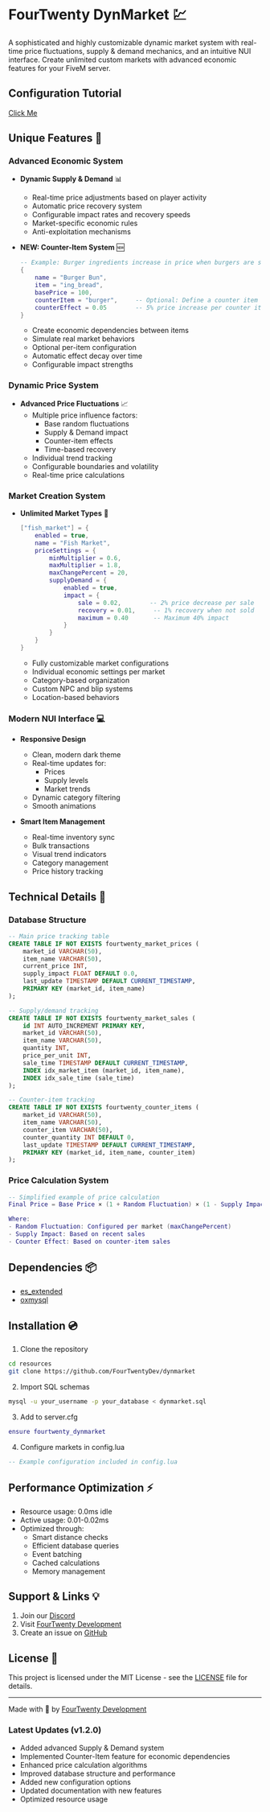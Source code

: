 # FourTwenty DynMarket 💹
A sophisticated and highly customizable dynamic market system with real-time price fluctuations, supply & demand mechanics, and an intuitive NUI interface. Create unlimited custom markets with advanced economic features for your FiveM server.

## Configuration Tutorial
[Click Me](README.md)  

## Unique Features 🚀

### Advanced Economic System
- **Dynamic Supply & Demand** 📊
  - Real-time price adjustments based on player activity
  - Automatic price recovery system
  - Configurable impact rates and recovery speeds
  - Market-specific economic rules
  - Anti-exploitation mechanisms

- **NEW: Counter-Item System** 🆕
  ```lua
  -- Example: Burger ingredients increase in price when burgers are sold
  {
      name = "Burger Bun",
      item = "ing_bread",
      basePrice = 100,
      counterItem = "burger",     -- Optional: Define a counter item
      counterEffect = 0.05        -- 5% price increase per counter item sold
  }
  ```
  - Create economic dependencies between items
  - Simulate real market behaviors
  - Optional per-item configuration
  - Automatic effect decay over time
  - Configurable impact strengths

### Dynamic Price System
- **Advanced Price Fluctuations** 📈
  - Multiple price influence factors:
    - Base random fluctuations
    - Supply & Demand impact
    - Counter-item effects
    - Time-based recovery
  - Individual trend tracking
  - Configurable boundaries and volatility
  - Real-time price calculations

### Market Creation System
- **Unlimited Market Types** 🏪
  ```lua
  ["fish_market"] = {
      enabled = true,
      name = "Fish Market",
      priceSettings = {
          minMultiplier = 0.6,
          maxMultiplier = 1.8,
          maxChangePercent = 20,
          supplyDemand = {
              enabled = true,
              impact = {
                  sale = 0.02,        -- 2% price decrease per sale
                  recovery = 0.01,     -- 1% recovery when not sold
                  maximum = 0.40       -- Maximum 40% impact
              }
          }
      }
  }
  ```
  - Fully customizable market configurations
  - Individual economic settings per market
  - Category-based organization
  - Custom NPC and blip systems
  - Location-based behaviors

### Modern NUI Interface 💻
- **Responsive Design**
  - Clean, modern dark theme
  - Real-time updates for:
    - Prices
    - Supply levels
    - Market trends
  - Dynamic category filtering
  - Smooth animations

- **Smart Item Management**
  - Real-time inventory sync
  - Bulk transactions
  - Visual trend indicators
  - Category management
  - Price history tracking

## Technical Details 🔧

### Database Structure
```sql
-- Main price tracking table
CREATE TABLE IF NOT EXISTS fourtwenty_market_prices (
    market_id VARCHAR(50),
    item_name VARCHAR(50),
    current_price INT,
    supply_impact FLOAT DEFAULT 0.0,
    last_update TIMESTAMP DEFAULT CURRENT_TIMESTAMP,
    PRIMARY KEY (market_id, item_name)
);

-- Supply/demand tracking
CREATE TABLE IF NOT EXISTS fourtwenty_market_sales (
    id INT AUTO_INCREMENT PRIMARY KEY,
    market_id VARCHAR(50),
    item_name VARCHAR(50),
    quantity INT,
    price_per_unit INT,
    sale_time TIMESTAMP DEFAULT CURRENT_TIMESTAMP,
    INDEX idx_market_item (market_id, item_name),
    INDEX idx_sale_time (sale_time)
);

-- Counter-item tracking
CREATE TABLE IF NOT EXISTS fourtwenty_counter_items (
    market_id VARCHAR(50),
    item_name VARCHAR(50),
    counter_item VARCHAR(50),
    counter_quantity INT DEFAULT 0,
    last_update TIMESTAMP DEFAULT CURRENT_TIMESTAMP,
    PRIMARY KEY (market_id, item_name, counter_item)
);
```

### Price Calculation System
```lua
-- Simplified example of price calculation
Final Price = Base Price × (1 + Random Fluctuation) × (1 - Supply Impact + Counter Effect)

Where:
- Random Fluctuation: Configured per market (maxChangePercent)
- Supply Impact: Based on recent sales
- Counter Effect: Based on counter-item sales
```

## Dependencies 📦
- [es_extended](https://github.com/esx-framework/esx-legacy)
- [oxmysql](https://github.com/overextended/oxmysql)

## Installation 💿

1. Clone the repository
```bash
cd resources
git clone https://github.com/FourTwentyDev/dynmarket
```

2. Import SQL schemas
```bash
mysql -u your_username -p your_database < dynmarket.sql
```

3. Add to server.cfg
```lua
ensure fourtwenty_dynmarket
```

4. Configure markets in config.lua
```lua
-- Example configuration included in config.lua
```

## Performance Optimization ⚡
- Resource usage: 0.0ms idle
- Active usage: 0.01-0.02ms
- Optimized through:
  - Smart distance checks
  - Efficient database queries
  - Event batching
  - Cached calculations
  - Memory management

## Support & Links 💡
1. Join our [Discord](https://discord.gg/fourtwenty)
2. Visit [FourTwenty Development](https://fourtwenty.dev)
3. Create an issue on [GitHub](https://github.com/FourTwentyDev/dynmarket)

## License 📄
This project is licensed under the MIT License - see the [LICENSE](LICENSE) file for details.

---
Made with 💚 by [FourTwenty Development](https://fourtwenty.dev)

### Latest Updates (v1.2.0)
- Added advanced Supply & Demand system
- Implemented Counter-Item feature for economic dependencies
- Enhanced price calculation algorithms
- Improved database structure and performance
- Added new configuration options
- Updated documentation with new features
- Optimized resource usage
